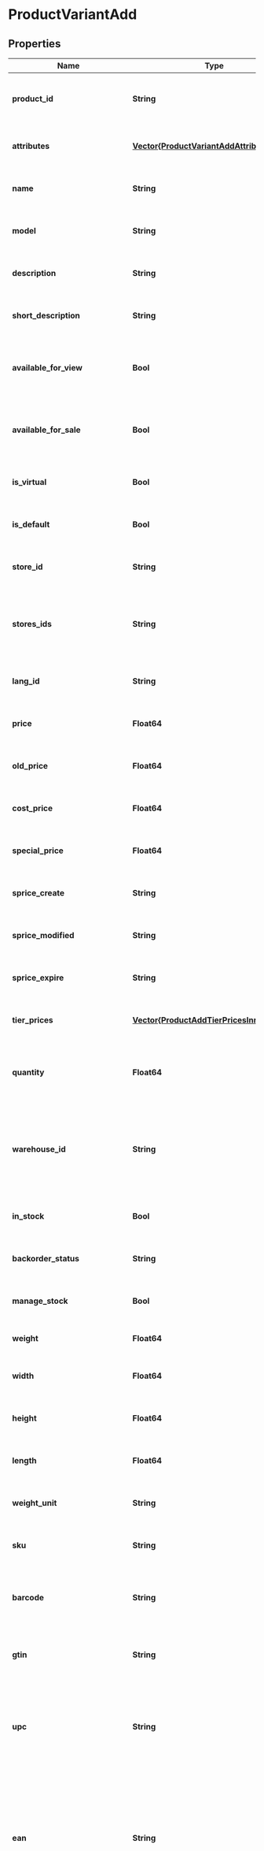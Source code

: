 # ProductVariantAdd


## Properties
Name | Type | Description | Notes
------------ | ------------- | ------------- | -------------
**product_id** | **String** | Defines product&#39;s id where the variant has to be added | [optional] [default to nothing]
**attributes** | [**Vector{ProductVariantAddAttributesInner}**](ProductVariantAddAttributesInner.md) | Defines variant&#39;s attributes list | [optional] [default to nothing]
**name** | **String** | Defines variant&#39;s name that has to be added | [optional] [default to nothing]
**model** | **String** | Specifies variant&#39;s model that has to be added | [default to nothing]
**description** | **String** | Specifies variant&#39;s description | [optional] [default to nothing]
**short_description** | **String** | Defines short description | [optional] [default to nothing]
**available_for_view** | **Bool** | Specifies the set of visible/invisible product&#39;s variants for users | [optional] [default to true]
**available_for_sale** | **Bool** | Specifies the set of visible/invisible product&#39;s variants for sale | [optional] [default to true]
**is_virtual** | **Bool** | Defines whether the product is virtual | [optional] [default to false]
**is_default** | **Bool** | Defines as a default variant | [optional] [default to nothing]
**store_id** | **String** | Add variants specified by store id | [optional] [default to nothing]
**stores_ids** | **String** | Assign variant to the stores that is specified by comma-separated stores&#39; id | [optional] [default to nothing]
**lang_id** | **String** | Language id | [optional] [default to nothing]
**price** | **Float64** | Defines new product&#39;s variant price | [optional] [default to nothing]
**old_price** | **Float64** | Defines product&#39;s old price | [optional] [default to nothing]
**cost_price** | **Float64** | Defines new product&#39;s cost price | [optional] [default to nothing]
**special_price** | **Float64** | Specifies variant&#39;s model that has to be added | [optional] [default to nothing]
**sprice_create** | **String** | Defines the date of special price creation | [optional] [default to nothing]
**sprice_modified** | **String** | Defines the date of special price modification | [optional] [default to nothing]
**sprice_expire** | **String** | Defines the term of special price offer duration | [optional] [default to nothing]
**tier_prices** | [**Vector{ProductAddTierPricesInner}**](ProductAddTierPricesInner.md) | Defines product&#39;s tier prices | [optional] [default to nothing]
**quantity** | **Float64** | Defines product variant&#39;s quantity that has to be added | [optional] [default to 0]
**warehouse_id** | **String** | This parameter is used for selecting a warehouse where you need to set/modify a product quantity. | [optional] [default to nothing]
**in_stock** | **Bool** | Set stock status | [optional] [default to nothing]
**backorder_status** | **String** | Set backorder status | [optional] [default to nothing]
**manage_stock** | **Bool** | Defines inventory tracking for product variant | [optional] [default to nothing]
**weight** | **Float64** | Weight | [optional] [default to 0]
**width** | **Float64** | Defines product&#39;s width | [optional] [default to nothing]
**height** | **Float64** | Defines product&#39;s height | [optional] [default to nothing]
**length** | **Float64** | Defines product&#39;s length | [optional] [default to nothing]
**weight_unit** | **String** | Weight Unit | [optional] [default to nothing]
**sku** | **String** | Defines variant&#39;s sku that has to be added | [optional] [default to nothing]
**barcode** | **String** | A barcode is a unique code composed of numbers used as a product identifier. | [optional] [default to nothing]
**gtin** | **String** | Global Trade Item Number. An GTIN is an identifier for trade items. | [optional] [default to nothing]
**upc** | **String** | Universal Product Code. A UPC (UPC-A) is a commonly used identifer for many different products. | [optional] [default to nothing]
**ean** | **String** | European Article Number. An EAN is a unique 8 or 13-digit identifier that many industries (such as book publishers) use to identify products. | [optional] [default to nothing]
**mpn** | **String** | Manufacturer Part Number. A MPN is an identifier of a particular part design or material used. | [optional] [default to nothing]
**isbn** | **String** | International Standard Book Number. An ISBN is a unique identifier for books. | [optional] [default to nothing]
**manufacturer** | **String** | Specifies the product variant&#39;s manufacturer | [optional] [default to nothing]
**created_at** | **String** | Defines the date of entity creation | [optional] [default to nothing]
**meta_title** | **String** | Defines unique meta title for each entity | [optional] [default to nothing]
**meta_keywords** | **String** | Defines unique meta keywords for each entity | [optional] [default to nothing]
**meta_description** | **String** | Defines unique meta description of a entity | [optional] [default to nothing]
**url** | **String** | Defines unique product variant&#39;s URL | [optional] [default to nothing]
**tax_class_id** | **String** | Defines tax classes where entity has to be added | [optional] [default to nothing]
**taxable** | **Bool** | Specifies whether a tax is charged | [optional] [default to true]
**fixed_cost_shipping_price** | **Float64** | Specifies fixed cost shipping price | [optional] [default to nothing]
**is_free_shipping** | **Bool** | Specifies variant&#39;s free shipping flag that has to be added | [optional] [default to nothing]
**country_of_origin** | **String** | The country where the inventory item was made | [optional] [default to nothing]
**harmonized_system_code** | **String** | Harmonized System Code. An HSC is a 6-digit identifier that allows participating countries to classify traded goods on a common basis for customs purposes | [optional] [default to nothing]
**marketplace_item_properties** | **String** | String containing the JSON representation of the supplied data | [optional] [default to nothing]
**clear_cache** | **Bool** | Is cache clear required | [optional] [default to true]


[[Back to Model list]](../README.md#models) [[Back to API list]](../README.md#api-endpoints) [[Back to README]](../README.md)


